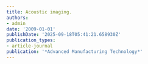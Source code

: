 ```yaml
---
title: Acoustic imaging.
authors:
- admin
date: '2009-01-01'
publishDate: '2025-09-18T05:41:21.658930Z'
publication_types:
- article-journal
publication: '*Advanced Manufacturing Technology*'
---
```

